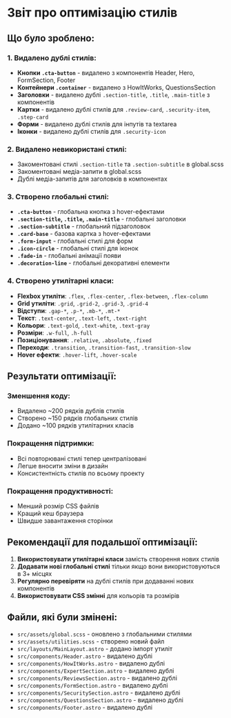 # Звіт про оптимізацію стилів

## Що було зроблено:

### 1. Видалено дублі стилів:
- **Кнопки `.cta-button`** - видалено з компонентів Header, Hero, FormSection, Footer
- **Контейнери `.container`** - видалено з HowItWorks, QuestionsSection
- **Заголовки** - видалено дублі `.section-title`, `.title`, `.main-title` з компонентів
- **Картки** - видалено дублі стилів для `.review-card`, `.security-item`, `.step-card`
- **Форми** - видалено дублі стилів для інпутів та textarea
- **Іконки** - видалено дублі стилів для `.security-icon`

### 2. Видалено невикористані стилі:
- Закоментовані стилі `.section-title` та `.section-subtitle` в global.scss
- Закоментовані медіа-запити в global.scss
- Дублі медіа-запитів для заголовків в компонентах

### 3. Створено глобальні стилі:
- **`.cta-button`** - глобальна кнопка з hover-ефектами
- **`.section-title`, `.title`, `.main-title`** - глобальні заголовки
- **`.section-subtitle`** - глобальний підзаголовок
- **`.card-base`** - базова картка з hover-ефектами
- **`.form-input`** - глобальні стилі для форм
- **`.icon-circle`** - глобальні стилі для іконок
- **`.fade-in`** - глобальні анімації появи
- **`.decoration-line`** - глобальні декоративні елементи

### 4. Створено утилітарні класи:
- **Flexbox утиліти**: `.flex`, `.flex-center`, `.flex-between`, `.flex-column`
- **Grid утиліти**: `.grid`, `.grid-2`, `.grid-3`, `.grid-4`
- **Відступи**: `.gap-*`, `.p-*`, `.mb-*`, `.mt-*`
- **Текст**: `.text-center`, `.text-left`, `.text-right`
- **Кольори**: `.text-gold`, `.text-white`, `.text-gray`
- **Розміри**: `.w-full`, `.h-full`
- **Позиціонування**: `.relative`, `.absolute`, `.fixed`
- **Переходи**: `.transition`, `.transition-fast`, `.transition-slow`
- **Hover ефекти**: `.hover-lift`, `.hover-scale`

## Результати оптимізації:

### Зменшення коду:
- Видалено ~200 рядків дублів стилів
- Створено ~150 рядків глобальних стилів
- Додано ~100 рядків утилітарних класів

### Покращення підтримки:
- Всі повторювані стилі тепер централізовані
- Легше вносити зміни в дизайн
- Консистентність стилів по всьому проекту

### Покращення продуктивності:
- Менший розмір CSS файлів
- Кращий кеш браузера
- Швидше завантаження сторінки

## Рекомендації для подальшої оптимізації:

1. **Використовувати утилітарні класи** замість створення нових стилів
2. **Додавати нові глобальні стилі** тільки якщо вони використовуються в 3+ місцях
3. **Регулярно перевіряти** на дублі стилів при додаванні нових компонентів
4. **Використовувати CSS змінні** для кольорів та розмірів

## Файли, які були змінені:

- `src/assets/global.scss` - оновлено з глобальними стилями
- `src/assets/utilities.scss` - створено новий файл
- `src/layouts/MainLayout.astro` - додано імпорт утиліт
- `src/components/Header.astro` - видалено дублі
- `src/components/HowItWorks.astro` - видалено дублі
- `src/components/ExpertSection.astro` - видалено дублі
- `src/components/ReviewsSection.astro` - видалено дублі
- `src/components/FormSection.astro` - видалено дублі
- `src/components/SecuritySection.astro` - видалено дублі
- `src/components/QuestionsSection.astro` - видалено дублі
- `src/components/Footer.astro` - видалено дублі 